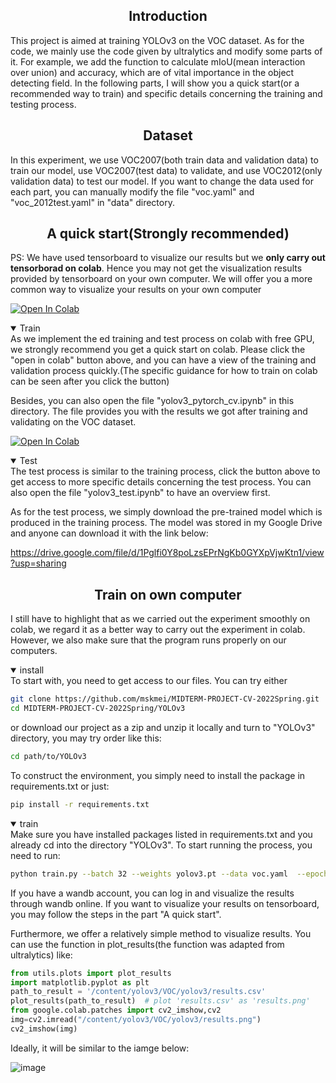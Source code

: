 ## <div align="center">Introduction</div>
This project is aimed at training YOLOv3 on the VOC dataset. As for the code, we mainly use the code given by ultralytics and modify some parts of it. For example, we add the function to calculate mIoU(mean interaction over union) and accuracy, which are of vital importance in the object detecting field. In the following parts, I will show you a quick start(or a recommended way to train) and specific details concerning the training and testing process.
## <div align="center">Dataset</div>
In this experiment, we use VOC2007(both train data and validation data) to train our model, use VOC2007(test data) to validate, and use VOC2012(only validation data) to test our model. If you want to change the data used for each part, you can manually modify the file "voc.yaml" and "voc_2012test.yaml" in "data" directory.
## <div align="center">A quick start(Strongly recommended)</div>
PS: We have used tensorboard to visualize our results but we **only carry out tensorborad on colab**. Hence you may not get the visualization results provided by tensorboard on your own computer. We will offer you a more common way to visualize your results on your own computer

 [![Open In Colab](https://colab.research.google.com/assets/colab-badge.svg)](https://colab.research.google.com/github/mskmei/MIDTERM-PROJECT-CV-2022Spring/blob/main/YOLOv3/yolov3_pytorch_cv.ipynb)  
<details open>
 <summary>Train</summary>   
As we implement the ed training and test process on colab with free GPU, we strongly recommend you get a quick start on colab. Please click the "open in colab" button above, and you can have a view of the training and validation process quickly.(The specific guidance for how to train on colab can be seen after you click the button)

 Besides, you can also open the file "yolov3_pytorch_cv.ipynb" in this directory. The file provides you with the results we got after training and validating on the VOC dataset.
</details>

 [![Open In Colab](https://colab.research.google.com/assets/colab-badge.svg)](https://colab.research.google.com/github/mskmei/MIDTERM-PROJECT-CV-2022Spring/blob/main/YOLOv3/yolov3_test.ipynb) 
 
<details  open>
 <summary>Test</summary>   
The test process is similar to the training process, click the button above to get access to more specific details concerning the test process. You can also open the file "yolov3_test.ipynb" to have an overview first.
 
 As for the test process, we simply download the pre-trained model which is produced in the training process. The model was stored in my Google Drive and anyone can download it with the link below:
 
 https://drive.google.com/file/d/1Pglfi0Y8poLzsEPrNgKb0GYXpVjwKtn1/view?usp=sharing
</details>

## <div align="center">Train on own computer</div>
I still have to highlight that as we carried out the experiment smoothly on colab, we regard it as a better way to carry out the experiment in colab. However, we also make sure that the program runs properly on our computers.

<details open>
<summary>install</summary>
To start with, you need to get access to our files. You can try either

```bash
git clone https://github.com/mskmei/MIDTERM-PROJECT-CV-2022Spring.git
cd MIDTERM-PROJECT-CV-2022Spring/YOLOv3
```
or download our project as a zip and unzip it locally and turn to "YOLOv3" directory, you may try order like this:
 
```bash
cd path/to/YOLOv3
```
 
To construct the environment, you simply need to install the package in requirements.txt or just:
```bash
pip install -r requirements.txt
```
</details>

<details open>
<summary>train</summary>
Make sure you have installed packages listed in requirements.txt and you already cd into the directory "YOLOv3". To start running the process, you need to run:
 
```bash
python train.py --batch 32 --weights yolov3.pt --data voc.yaml  --epochs 75 --img 416  --project VOC --name 'yolov3' --cache --hyp hyp.VOC.yaml 
```
 
If you have a wandb account, you can log in and visualize the results through wandb online. If you want to visualize your results on tensorboard, you may follow the steps in the part "A quick start".
 
Furthermore, we offer a relatively simple method to visualize results. You can use the function in plot_results(the function was adapted from ultralytics) like:
 
```python
from utils.plots import plot_results
import matplotlib.pyplot as plt
path_to_result = '/content/yolov3/VOC/yolov3/results.csv'
plot_results(path_to_result)  # plot 'results.csv' as 'results.png'
from google.colab.patches import cv2_imshow,cv2
img=cv2.imread("/content/yolov3/VOC/yolov3/results.png")
cv2_imshow(img)
```
Ideally, it will be similar to the iamge below:

![image](https://colab.research.google.com/github/mskmei/MIDTERM-PROJECT-CV-2022Spring/blob/main/results.png)
